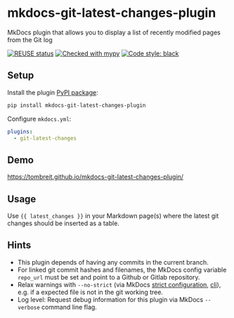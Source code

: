 <!--
SPDX-FileCopyrightText: 2023 Thomas Breitner

SPDX-License-Identifier: MIT
-->

# mkdocs-git-latest-changes-plugin

MkDocs plugin that allows you to display a list of recently modified pages from the Git log

[![REUSE status](https://api.reuse.software/badge/github.com/tombreit/mkdocs-git-latest-changes-plugin)](https://api.reuse.software/info/github.com/tombreit/mkdocs-git-latest-changes-plugin)
[![Checked with mypy](https://www.mypy-lang.org/static/mypy_badge.svg)](https://mypy-lang.org/)
[![Code style: black](https://img.shields.io/badge/code%20style-black-000000.svg)](https://github.com/psf/black)

## Setup

Install the plugin [PyPI package](https://pypi.org/project/mkdocs-git-latest-changes-plugin/):

```bash
pip install mkdocs-git-latest-changes-plugin
```

Configure `mkdocs.yml`:

```yaml
plugins:
  - git-latest-changes
```

## Demo

https://tombreit.github.io/mkdocs-git-latest-changes-plugin/

## Usage

Use `{{ latest_changes }}` in your Markdown page(s) where the latest git changes should be inserted as a table.

## Hints

- This plugin depends of having any commits in the current branch.
- For linked git commit hashes and filenames, the MkDocs config variable `repo_url` must be set and point to a Github or Gitlab repository.
- Relax warnings with `--no-strict` (via MkDocs [strict configuration](https://www.mkdocs.org/user-guide/configuration/#strict), [cli](https://www.mkdocs.org/user-guide/cli/)), e.g. if a expected file is not in the git working tree.
- Log level: Request debug information for this plugin via MkDocs `--verbose` command line flag.
